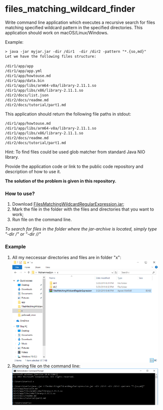 # files_matching_wildcard_finder
Write command line application which executes a recursive search for files matching specified wildcard pattern in the specified directories. This application should work on macOS/Linux/Windows.

Example:

```
> java -jar myjar.jar -dir /dir1  -dir /dir2 -pattern "*.{so,md}"
Let we have the following files structure:

/dir1/app/app
/dir1/app/app.yml
/dir1/app/howtouse.md
/dir1/app/data.bin
/dir1/app/libs/arm64-v8a/library-2.11.1.so
/dir1/app/libs/x86/library-2.11.1.so
/dir2/docs/list.json
/dir2/docs/readme.md
/dir2/docs/tutorial/part1.md
```
This application should return the following file paths in stdout:

```
/dir1/app/howtouse.md
/dir1/app/libs/arm64-v8a/library-2.11.1.so
/dir1/app/libs/x86/library-2.11.1.so
/dir2/docs/readme.md
/dir2/docs/tutorial/part1.md
```
Hint: To find files could be used glob matcher from standard Java NIO library.

Provide the application code or link to the public code repository and description of how to use it.

**The solution of the problem is given in this repository.**

### How to use?
1. Download [FilesMatchingWildcardRegularExpression.jar](out/artifacts/FilesMatchingWildcardRegularExpression_jar/FilesMatchingWildcardRegularExpression.jar);
2. Mark the file in the folder with the files and directories that you want to work;
3. Run file on the command line.

_To search for files in the folder where the jar-archive is located, simply type "-dir /" or "-dir //"_

### Example
1. All my neccessar directories and files are in folder "x":
![screenshot of folder "x"](media/002.PNG)
2. Running file on the command line:
![screenshot of command line](media/001.PNG)
